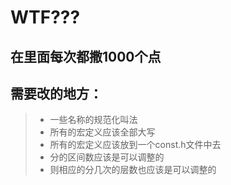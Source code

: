 # WTF???
## 在里面每次都撒1000个点

## 需要改的地方：
> * 一些名称的规范化叫法
> * 所有的宏定义应该全部大写
> * 所有的宏定义应该放到一个const.h文件中去
> * 分的区间数应该是可以调整的
> * 则相应的分几次的层数也应该是可以调整的


